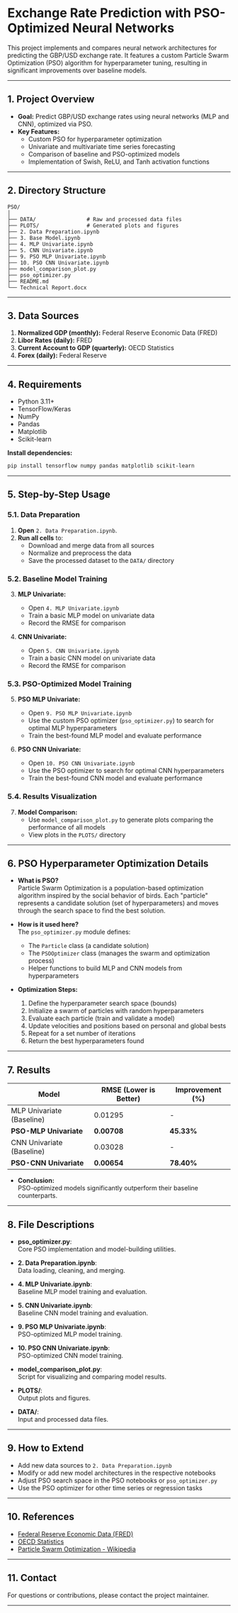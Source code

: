 # Exchange Rate Prediction with PSO-Optimized Neural Networks

This project implements and compares neural network architectures for predicting the GBP/USD exchange rate. It features a custom Particle Swarm Optimization (PSO) algorithm for hyperparameter tuning, resulting in significant improvements over baseline models.

---

## 1. Project Overview

- **Goal:** Predict GBP/USD exchange rates using neural networks (MLP and CNN), optimized via PSO.
- **Key Features:**
  - Custom PSO for hyperparameter optimization
  - Univariate and multivariate time series forecasting
  - Comparison of baseline and PSO-optimized models
  - Implementation of Swish, ReLU, and Tanh activation functions

---

## 2. Directory Structure

```
PSO/
│
├── DATA/                # Raw and processed data files
├── PLOTS/               # Generated plots and figures
├── 2. Data Preparation.ipynb
├── 3. Base Model.ipynb
├── 4. MLP Univariate.ipynb
├── 5. CNN Univariate.ipynb
├── 9. PSO MLP Univariate.ipynb
├── 10. PSO CNN Univariate.ipynb
├── model_comparison_plot.py
├── pso_optimizer.py
├── README.md
└── Technical Report.docx
```

---

## 3. Data Sources

1. **Normalized GDP (monthly):** Federal Reserve Economic Data (FRED)
2. **Libor Rates (daily):** FRED
3. **Current Account to GDP (quarterly):** OECD Statistics
4. **Forex (daily):** Federal Reserve

---

## 4. Requirements

- Python 3.11+
- TensorFlow/Keras
- NumPy
- Pandas
- Matplotlib
- Scikit-learn

**Install dependencies:**
```bash
pip install tensorflow numpy pandas matplotlib scikit-learn
```

---

## 5. Step-by-Step Usage

### 5.1. Data Preparation

1. **Open** `2. Data Preparation.ipynb`.
2. **Run all cells** to:
   - Download and merge data from all sources
   - Normalize and preprocess the data
   - Save the processed dataset to the `DATA/` directory

### 5.2. Baseline Model Training

3. **MLP Univariate:**
   - Open `4. MLP Univariate.ipynb`
   - Train a basic MLP model on univariate data
   - Record the RMSE for comparison

4. **CNN Univariate:**
   - Open `5. CNN Univariate.ipynb`
   - Train a basic CNN model on univariate data
   - Record the RMSE for comparison

### 5.3. PSO-Optimized Model Training

5. **PSO MLP Univariate:**
   - Open `9. PSO MLP Univariate.ipynb`
   - Use the custom PSO optimizer (`pso_optimizer.py`) to search for optimal MLP hyperparameters
   - Train the best-found MLP model and evaluate performance

6. **PSO CNN Univariate:**
   - Open `10. PSO CNN Univariate.ipynb`
   - Use the PSO optimizer to search for optimal CNN hyperparameters
   - Train the best-found CNN model and evaluate performance

### 5.4. Results Visualization

7. **Model Comparison:**
   - Use `model_comparison_plot.py` to generate plots comparing the performance of all models
   - View plots in the `PLOTS/` directory

---

## 6. PSO Hyperparameter Optimization Details

- **What is PSO?**  
  Particle Swarm Optimization is a population-based optimization algorithm inspired by the social behavior of birds. Each "particle" represents a candidate solution (set of hyperparameters) and moves through the search space to find the best solution.

- **How is it used here?**  
  The `pso_optimizer.py` module defines:
  - The `Particle` class (a candidate solution)
  - The `PSOOptimizer` class (manages the swarm and optimization process)
  - Helper functions to build MLP and CNN models from hyperparameters

- **Optimization Steps:**
  1. Define the hyperparameter search space (bounds)
  2. Initialize a swarm of particles with random hyperparameters
  3. Evaluate each particle (train and validate a model)
  4. Update velocities and positions based on personal and global bests
  5. Repeat for a set number of iterations
  6. Return the best hyperparameters found

---

## 7. Results

| Model                    | RMSE (Lower is Better) | Improvement (%) |
|--------------------------|-----------------------|----------------|
| MLP Univariate (Baseline)| 0.01295               | -              |
| **PSO-MLP Univariate**   | **0.00708**           | **45.33%**     |
| CNN Univariate (Baseline)| 0.03028               | -              |
| **PSO-CNN Univariate**   | **0.00654**           | **78.40%**     |

- **Conclusion:**  
  PSO-optimized models significantly outperform their baseline counterparts.

---

## 8. File Descriptions

- **pso_optimizer.py**:  
  Core PSO implementation and model-building utilities.

- **2. Data Preparation.ipynb**:  
  Data loading, cleaning, and merging.

- **4. MLP Univariate.ipynb**:  
  Baseline MLP model training and evaluation.

- **5. CNN Univariate.ipynb**:  
  Baseline CNN model training and evaluation.

- **9. PSO MLP Univariate.ipynb**:  
  PSO-optimized MLP model training.

- **10. PSO CNN Univariate.ipynb**:  
  PSO-optimized CNN model training.

- **model_comparison_plot.py**:  
  Script for visualizing and comparing model results.

- **PLOTS/**:  
  Output plots and figures.

- **DATA/**:  
  Input and processed data files.

---

## 9. How to Extend

- Add new data sources to `2. Data Preparation.ipynb`
- Modify or add new model architectures in the respective notebooks
- Adjust PSO search space in the PSO notebooks or `pso_optimizer.py`
- Use the PSO optimizer for other time series or regression tasks

---

## 10. References

- [Federal Reserve Economic Data (FRED)](https://fred.stlouisfed.org/)
- [OECD Statistics](https://stats.oecd.org/)
- [Particle Swarm Optimization - Wikipedia](https://en.wikipedia.org/wiki/Particle_swarm_optimization)

---

## 11. Contact

For questions or contributions, please contact the project maintainer.

---